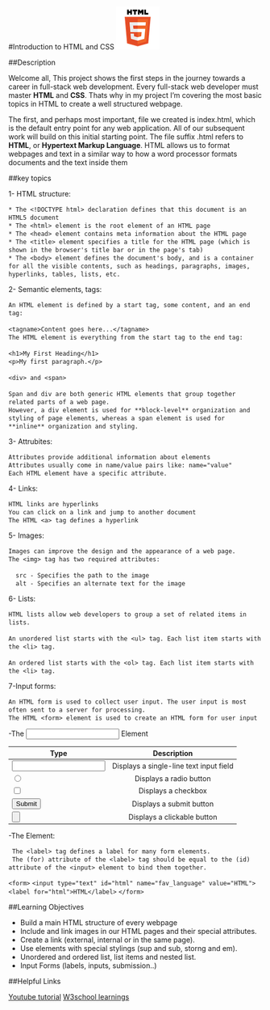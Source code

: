 #Introduction to HTML and CSS
![HTML logo](./images/html.png)

##Description

Welcome all, This project shows the first steps in the journey towards a career in full-stack web development. Every full-stack web developer must master **HTML** and **CSS**. Thats why in my project I’m covering the most basic topics in HTML to create a well structured webpage.

The first, and perhaps most important, file we created is index.html, which is the default entry point for any web application. All of our subsequent work will build on this initial starting point. The file suffix .html refers to **HTML**, or **Hypertext Markup Language**. HTML allows us to format webpages and text in a similar way to how a word processor formats documents and the text inside them

##key topics

1- HTML structure:

    * The <!DOCTYPE html> declaration defines that this document is an HTML5 document
    * The <html> element is the root element of an HTML page
    * The <head> element contains meta information about the HTML page
    * The <title> element specifies a title for the HTML page (which is shown in the browser's title bar or in the page's tab)
    * The <body> element defines the document's body, and is a container for all the visible contents, such as headings, paragraphs, images, hyperlinks, tables, lists, etc.

2- Semantic elements, tags:

    An HTML element is defined by a start tag, some content, and an end tag:

    <tagname>Content goes here...</tagname>
    The HTML element is everything from the start tag to the end tag:

    <h1>My First Heading</h1>
    <p>My first paragraph.</p>

    <div> and <span>

    Span and div are both generic HTML elements that group together related parts of a web page.
    However, a div element is used for **block-level** organization and styling of page elements, whereas a span element is used for **inline** organization and styling.

3- Attrubites:

    Attributes provide additional information about elements
    Attributes usually come in name/value pairs like: name="value"
    Each HTML element have a specific attribute.

4- Links:

    HTML links are hyperlinks
    You can click on a link and jump to another document
    The HTML <a> tag defines a hyperlink

5- Images:

    Images can improve the design and the appearance of a web page.
    The <img> tag has two required attributes:

      src - Specifies the path to the image
      alt - Specifies an alternate text for the image

6- Lists:

    HTML lists allow web developers to group a set of related items in lists.

    An unordered list starts with the <ul> tag. Each list item starts with the <li> tag.

    An ordered list starts with the <ol> tag. Each list item starts with the <li> tag.

7-Input forms:

    An HTML form is used to collect user input. The user input is most often sent to a server for processing.
    The HTML <form> element is used to create an HTML form for user input

-The <input> Element

| Type                    |               Description               |
| ----------------------- | :-------------------------------------: |
| <input type="text">     | Displays a single-line text input field |
| <input type="radio">    |         Displays a radio button         |
| <input type="checkbox"> |           Displays a checkbox           |
| <input type="submit">   |        Displays a submit button         |
| <input type="button">   |       Displays a clickable button       |

-The <label> Element:

     The <label> tag defines a label for many form elements.
     The (for) attribute of the <label> tag should be equal to the (id) attribute of the <input> element to bind them together.

`<form>`
`<input type="text" id="html" name="fav_language" value="HTML">`
`<label for="html">HTML</label>`
`</form>`

##Learning Objectives

- Build a main HTML structure of every webpage
- Include and link images in our HTML pages and their special attributes.
- Create a link (external, internal or in the same page).
- Use elements with special stylings (sup and sub, storng and em).
- Unordered and ordered list, list items and nested list.
- Input Forms (labels, inputs, submission..)

##Helpful Links

[Youtube tutorial](https://www.youtube.com/watch?v=-8ORfgUa8ow)
[W3school learnings](https://www.w3schools.com/html/default.asp)
